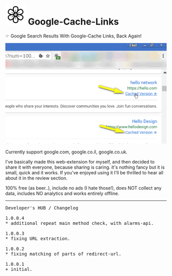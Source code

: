 <h1><img alt="" src="resources/icon.png" height="64" width="64"/> Google-Cache-Links</h1>

☞︎ Google Search Results With Google-Cache Links, Back Again!

<img src="resources/screenshot_1.png" /><br/>

Currently support google.com, google.co.il, google.co.uk.



I've basically made this web-extension for myself, and then decided to share it with everyone, because sharing is caring. it's nothing fancy but it is small, quick and it works. If you've enjoyed using it I'll be thrilled to hear all about it in the review section. 

100% free (as beer..), include no ads (I hate those!), does NOT collect any data, includes NO analytics and works entirely offline.

<hr/>

<pre>
Developer's HUB / Changelog

1.0.0.4
* additional repeat main method check, with alarms-api.

1.0.0.3
* fixing URL extraction.

1.0.0.2
* fixing matching of parts of redirect-url.

1.0.0.1
+ initial.
</pre>

